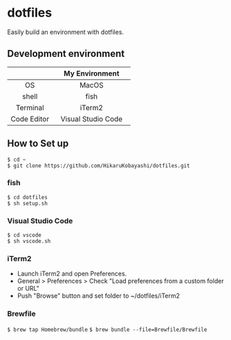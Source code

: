 # dotfiles
Easily build an environment with dotfiles.

## Development environment
|              |  My Environment  　　|
|:---:|:---:|
|OS|MacOS|
|shell|fish|
|Terminal|iTerm2|
|Code Editor|Visual Studio Code|

## How to Set up
`$ cd ~`  
`$ git clone https://github.com/HikaruKobayashi/dotfiles.git`

### fish
`$ cd dotfiles`  
`$ sh setup.sh`

### Visual Studio Code
`$ cd vscode`  
`$ sh vscode.sh`

### iTerm2
- Launch iTerm2 and open Preferences.  
- General > Preferences > Check "Load preferences from a custom folder or URL"  
- Push "Browse" button and set folder to ~/dotfiles/iTerm2

### Brewfile
`$ brew tap Homebrew/bundle`
`$ brew bundle --file=Brewfile/Brewfile`